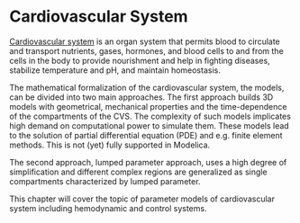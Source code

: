 # Cardiovascular System

[Cardiovascular system](https://en.wikipedia.org/wiki/Circulatory_system) is an organ system that permits blood to circulate and transport nutrients, gases, hormones, and blood cells to and from the cells in the body to provide nourishment and help in fighting diseases, stabilize temperature and pH, and maintain homeostasis. 

The mathematical formalization of the cardiovascular system, the models, can be divided into two main approaches. The first approach builds 3D models with geometrical, mechanical properties and the time-dependence of the compartments of the CVS. The complexity of such models implicates high demand on computational power to simulate them. These models lead to the solution of partial differential equation (PDE) and e.g. finite element methods. This is not (yet) fully supported in Modelica.  

The second approach, lumped parameter approach, uses a high degree of simplification and different complex regions are generalized as single compartments characterized by lumped parameter.

This chapter will cover the topic of parameter models of cardiovascular system including hemodynamic and control systems.

